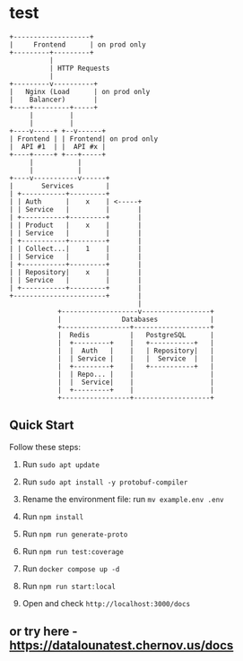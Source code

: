 # test

```
+-------------------+
|     Frontend      | on prod only
+---------+---------+
          |
          | HTTP Requests
          |
+---------v----------+
|   Nginx (Load      | on prod only
|    Balancer)       |
+----+---------+-----+
     |         |
     |         |
+----v-----+ +--v------+
| Frontend | | Frontend| on prod only
|  API #1  | |  API #x |
+----+-----+ +---+-----+
     |           |
     |           |
+----v-----------v------+
|       Services        |
| +-----------+---------+
| | Auth      |    x    | <-----+  
| | Service   |         |       |
| +-----------+---------+       |
| | Product   |    x    |       |
| | Service   |         |       |
| +-----------+---------+       |
| | Collect...|    1    |       |
| | Service   |         |       |
| +-----------+---------+       |
| | Repository|    x    |       |
| | Service   |         |       |
| +-----------+---------+       |
+-----------------------+       |
                                |
            +-------------------v-----------------+
            |               Databases             |
            +-----------------+-------------------+
            |  Redis          |   PostgreSQL      |
            |  +---------+    |   +-----------+   |
            |  |  Auth   |    |   | Repository|   |
            |  | Service |    |   |  Service  |   |
            |  +---------+    |   +-----------+   |
            |  | Repo... |    |                   |
            |  |  Service|    |                   |
            |  +---------+    |                   |
            +-----------------+-------------------+
```

## Quick Start

Follow these steps:

1. Run `sudo apt update`
2. Run `sudo apt install -y protobuf-compiler`

3. Rename the environment file: run `mv example.env .env`

4. Run `npm install`
5. Run `npm run generate-proto`
6. Run `npm run test:coverage`
7. Run `docker compose up -d`
8. Run `npm run start:local`

9. Open and check `http://localhost:3000/docs`

## or try here - https://datalounatest.chernov.us/docs
